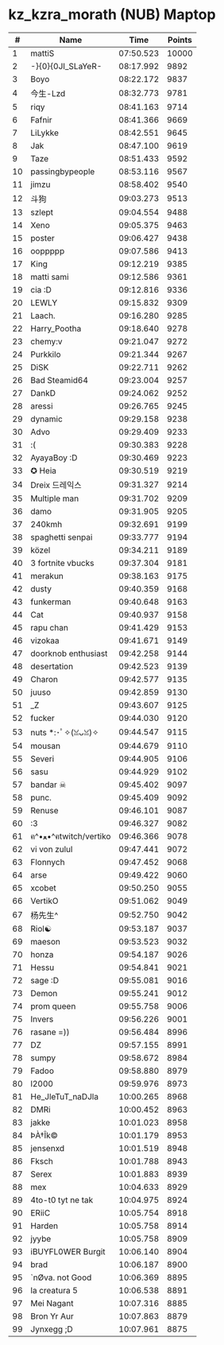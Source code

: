 # kz_kzra_morath (NUB) Maptop

|  # | Name | Time | Points |
|-------------- | -------------- | -------------- | -------------- | 
| 1 | mattiS | 07:50.523 | 10000 | 
| 2 | -}{0}{0JI_SLaYeR- | 08:17.992 | 9892 | 
| 3 | Boyo | 08:22.172 | 9837 | 
| 4 | 今生-Lzd | 08:32.773 | 9781 | 
| 5 | riqy | 08:41.163 | 9714 | 
| 6 | Fafnir | 08:41.366 | 9669 | 
| 7 | LiLykke | 08:42.551 | 9645 | 
| 8 | Jak | 08:47.100 | 9619 | 
| 9 | Taze | 08:51.433 | 9592 | 
| 10 | passingbypeople | 08:53.116 | 9567 | 
| 11 | jimzu | 08:58.402 | 9540 | 
| 12 | 斗狗 | 09:03.273 | 9513 | 
| 13 | szlept | 09:04.554 | 9488 | 
| 14 | Xeno | 09:05.375 | 9463 | 
| 15 | poster | 09:06.427 | 9438 | 
| 16 | ooppppp | 09:07.586 | 9413 | 
| 17 | King | 09:12.219 | 9385 | 
| 18 | matti sami | 09:12.586 | 9361 | 
| 19 | cia :D | 09:12.816 | 9336 | 
| 20 | LEWLY | 09:15.832 | 9309 | 
| 21 | Laach. | 09:16.280 | 9285 | 
| 22 | Harry_Pootha | 09:18.640 | 9278 | 
| 23 | chemy:v | 09:21.047 | 9272 | 
| 24 | Purkkilo | 09:21.344 | 9267 | 
| 25 | DiSK | 09:22.711 | 9262 | 
| 26 | Bad Steamid64 | 09:23.004 | 9257 | 
| 27 | DankD | 09:24.062 | 9252 | 
| 28 | aressi | 09:26.765 | 9245 | 
| 29 | dynamic | 09:29.158 | 9238 | 
| 30 | Advo | 09:29.409 | 9233 | 
| 31 | :( | 09:30.383 | 9228 | 
| 32 | AyayaBoy :D | 09:30.469 | 9223 | 
| 33 | ✪ Heia | 09:30.519 | 9219 | 
| 34 | Dreix 드레익스 | 09:31.327 | 9214 | 
| 35 | Multiple man | 09:31.702 | 9209 | 
| 36 | damo | 09:31.905 | 9205 | 
| 37 | 240kmh | 09:32.691 | 9199 | 
| 38 | spaghetti senpai | 09:33.777 | 9194 | 
| 39 | közel | 09:34.211 | 9189 | 
| 40 | 3 fortnite vbucks | 09:37.304 | 9181 | 
| 41 | merakun | 09:38.163 | 9175 | 
| 42 | dusty | 09:40.359 | 9168 | 
| 43 | funkerman | 09:40.648 | 9163 | 
| 44 | Cat | 09:40.937 | 9158 | 
| 45 | rapu chan | 09:41.429 | 9153 | 
| 46 | vizokaa | 09:41.671 | 9149 | 
| 47 | doorknob enthusiast | 09:42.258 | 9144 | 
| 48 | desertation | 09:42.523 | 9139 | 
| 49 | Charon | 09:42.577 | 9135 | 
| 50 | juuso | 09:42.859 | 9130 | 
| 51 | _Z | 09:43.607 | 9125 | 
| 52 | fucker | 09:44.030 | 9120 | 
| 53 | nuts *:･ﾟ✧(ꈍᴗꈍ)✧ | 09:44.547 | 9115 | 
| 54 | mousan | 09:44.679 | 9110 | 
| 55 | Severi | 09:44.905 | 9106 | 
| 56 | sasu | 09:44.929 | 9102 | 
| 57 | bandar ☠ | 09:45.402 | 9097 | 
| 58 | punc. | 09:45.409 | 9092 | 
| 59 | Renuse | 09:46.101 | 9087 | 
| 60 | :3 | 09:46.327 | 9082 | 
| 61 | ฅ^•ﻌ•^ฅtwitch/vertiko | 09:46.366 | 9078 | 
| 62 | vi von zulul | 09:47.441 | 9072 | 
| 63 | Flonnych | 09:47.452 | 9068 | 
| 64 | arse | 09:49.422 | 9060 | 
| 65 | xcobet | 09:50.250 | 9055 | 
| 66 | VertikO | 09:51.062 | 9049 | 
| 67 | 杨先生^ | 09:52.750 | 9042 | 
| 68 | Riol☯ | 09:53.187 | 9037 | 
| 69 | maeson | 09:53.523 | 9032 | 
| 70 | honza | 09:54.187 | 9026 | 
| 71 | Hessu | 09:54.841 | 9021 | 
| 72 | sage :D | 09:55.081 | 9016 | 
| 73 | Demon | 09:55.241 | 9012 | 
| 74 | prom queen | 09:55.758 | 9006 | 
| 75 | Invers | 09:56.226 | 9001 | 
| 76 | rasane =)) | 09:56.484 | 8996 | 
| 77 | DZ | 09:57.155 | 8991 | 
| 78 | sumpy | 09:58.672 | 8984 | 
| 79 | Fadoo | 09:58.880 | 8979 | 
| 80 | l2000 | 09:59.976 | 8973 | 
| 81 | He_JleTuT_naDJla | 10:00.265 | 8968 | 
| 82 | DMRi | 10:00.452 | 8963 | 
| 83 | jakke | 10:01.023 | 8958 | 
| 84 | ÞÀ†Îk© | 10:01.179 | 8953 | 
| 85 | jensenxd | 10:01.519 | 8948 | 
| 86 | Fksch | 10:01.788 | 8943 | 
| 87 | Serex | 10:01.883 | 8939 | 
| 88 | mex | 10:04.633 | 8929 | 
| 89 | 4to-t0 tyt ne tak | 10:04.975 | 8924 | 
| 90 | ERiiC | 10:05.754 | 8918 | 
| 91 | Harden | 10:05.758 | 8914 | 
| 92 | jyybe | 10:05.758 | 8909 | 
| 93 | iBUYFL0WER Burgit | 10:06.140 | 8904 | 
| 94 | brad | 10:06.187 | 8900 | 
| 95 | `nØva. not Good | 10:06.369 | 8895 | 
| 96 | la creatura 5 | 10:06.538 | 8891 | 
| 97 | Mei Nagant | 10:07.316 | 8885 | 
| 98 | Bron Yr Aur | 10:07.863 | 8879 | 
| 99 | Jynxegg ;D | 10:07.961 | 8875 | 

